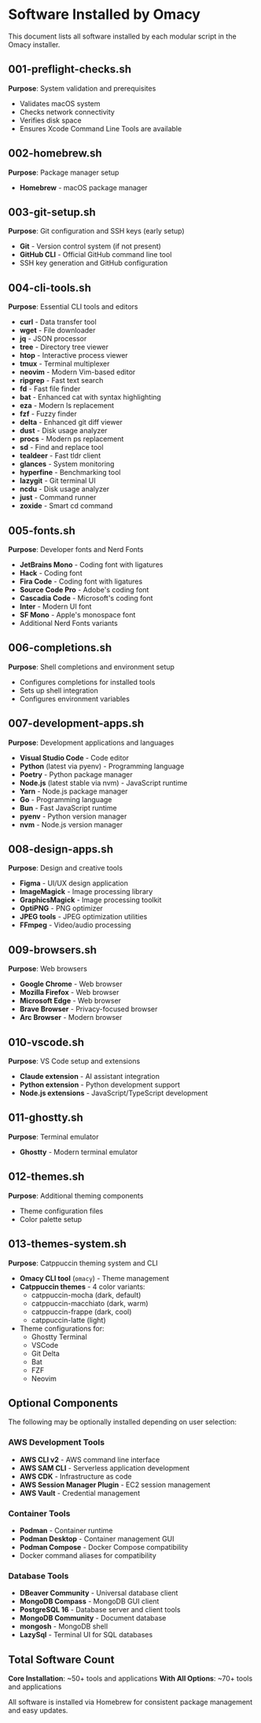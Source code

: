 # Software Installed by Omacy

This document lists all software installed by each modular script in the Omacy installer.

## 001-preflight-checks.sh
**Purpose**: System validation and prerequisites
- Validates macOS system
- Checks network connectivity
- Verifies disk space
- Ensures Xcode Command Line Tools are available

## 002-homebrew.sh
**Purpose**: Package manager setup
- **Homebrew** - macOS package manager

## 003-git-setup.sh
**Purpose**: Git configuration and SSH keys (early setup)
- **Git** - Version control system (if not present)
- **GitHub CLI** - Official GitHub command line tool
- SSH key generation and GitHub configuration

## 004-cli-tools.sh
**Purpose**: Essential CLI tools and editors
- **curl** - Data transfer tool
- **wget** - File downloader
- **jq** - JSON processor
- **tree** - Directory tree viewer
- **htop** - Interactive process viewer
- **tmux** - Terminal multiplexer
- **neovim** - Modern Vim-based editor
- **ripgrep** - Fast text search
- **fd** - Fast file finder
- **bat** - Enhanced cat with syntax highlighting
- **eza** - Modern ls replacement
- **fzf** - Fuzzy finder
- **delta** - Enhanced git diff viewer
- **dust** - Disk usage analyzer
- **procs** - Modern ps replacement
- **sd** - Find and replace tool
- **tealdeer** - Fast tldr client
- **glances** - System monitoring
- **hyperfine** - Benchmarking tool
- **lazygit** - Git terminal UI
- **ncdu** - Disk usage analyzer
- **just** - Command runner
- **zoxide** - Smart cd command

## 005-fonts.sh
**Purpose**: Developer fonts and Nerd Fonts
- **JetBrains Mono** - Coding font with ligatures
- **Hack** - Coding font
- **Fira Code** - Coding font with ligatures
- **Source Code Pro** - Adobe's coding font
- **Cascadia Code** - Microsoft's coding font
- **Inter** - Modern UI font
- **SF Mono** - Apple's monospace font
- Additional Nerd Fonts variants

## 006-completions.sh
**Purpose**: Shell completions and environment setup
- Configures completions for installed tools
- Sets up shell integration
- Configures environment variables

## 007-development-apps.sh
**Purpose**: Development applications and languages
- **Visual Studio Code** - Code editor
- **Python** (latest via pyenv) - Programming language
- **Poetry** - Python package manager
- **Node.js** (latest stable via nvm) - JavaScript runtime
- **Yarn** - Node.js package manager
- **Go** - Programming language
- **Bun** - Fast JavaScript runtime
- **pyenv** - Python version manager
- **nvm** - Node.js version manager

## 008-design-apps.sh
**Purpose**: Design and creative tools
- **Figma** - UI/UX design application
- **ImageMagick** - Image processing library
- **GraphicsMagick** - Image processing toolkit
- **OptiPNG** - PNG optimizer
- **JPEG tools** - JPEG optimization utilities
- **FFmpeg** - Video/audio processing

## 009-browsers.sh
**Purpose**: Web browsers
- **Google Chrome** - Web browser
- **Mozilla Firefox** - Web browser
- **Microsoft Edge** - Web browser
- **Brave Browser** - Privacy-focused browser
- **Arc Browser** - Modern browser

## 010-vscode.sh
**Purpose**: VS Code setup and extensions
- **Claude extension** - AI assistant integration
- **Python extension** - Python development support
- **Node.js extensions** - JavaScript/TypeScript development

## 011-ghostty.sh
**Purpose**: Terminal emulator
- **Ghostty** - Modern terminal emulator

## 012-themes.sh
**Purpose**: Additional theming components
- Theme configuration files
- Color palette setup

## 013-themes-system.sh
**Purpose**: Catppuccin theming system and CLI
- **Omacy CLI tool** (`omacy`) - Theme management
- **Catppuccin themes** - 4 color variants:
  - catppuccin-mocha (dark, default)
  - catppuccin-macchiato (dark, warm)
  - catppuccin-frappe (dark, cool)
  - catppuccin-latte (light)
- Theme configurations for:
  - Ghostty Terminal
  - VSCode
  - Git Delta
  - Bat
  - FZF
  - Neovim

## Optional Components

The following may be optionally installed depending on user selection:

### AWS Development Tools
- **AWS CLI v2** - AWS command line interface
- **AWS SAM CLI** - Serverless application development
- **AWS CDK** - Infrastructure as code
- **AWS Session Manager Plugin** - EC2 session management
- **AWS Vault** - Credential management

### Container Tools
- **Podman** - Container runtime
- **Podman Desktop** - Container management GUI
- **Podman Compose** - Docker Compose compatibility
- Docker command aliases for compatibility

### Database Tools
- **DBeaver Community** - Universal database client
- **MongoDB Compass** - MongoDB GUI client
- **PostgreSQL 16** - Database server and client tools
- **MongoDB Community** - Document database
- **mongosh** - MongoDB shell
- **LazySql** - Terminal UI for SQL databases

## Total Software Count

**Core Installation**: ~50+ tools and applications
**With All Options**: ~70+ tools and applications

All software is installed via Homebrew for consistent package management and easy updates.